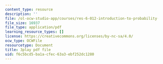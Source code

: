 ```yaml
---
content_type: resource
description: ''
file: /ol-ocw-studio-app/courses/res-6-012-introduction-to-probability-spring-2018/f6c5bcd5ba1acfec63a3ebf252dc1280_xdewLsXI_UQ.pdf
file_size: 16937
file_type: application/pdf
learning_resource_types: []
license: https://creativecommons.org/licenses/by-nc-sa/4.0/
ocw_type: OCWFile
resourcetype: Document
title: 3play pdf file
uid: f6c5bcd5-ba1a-cfec-63a3-ebf252dc1280
---
```

